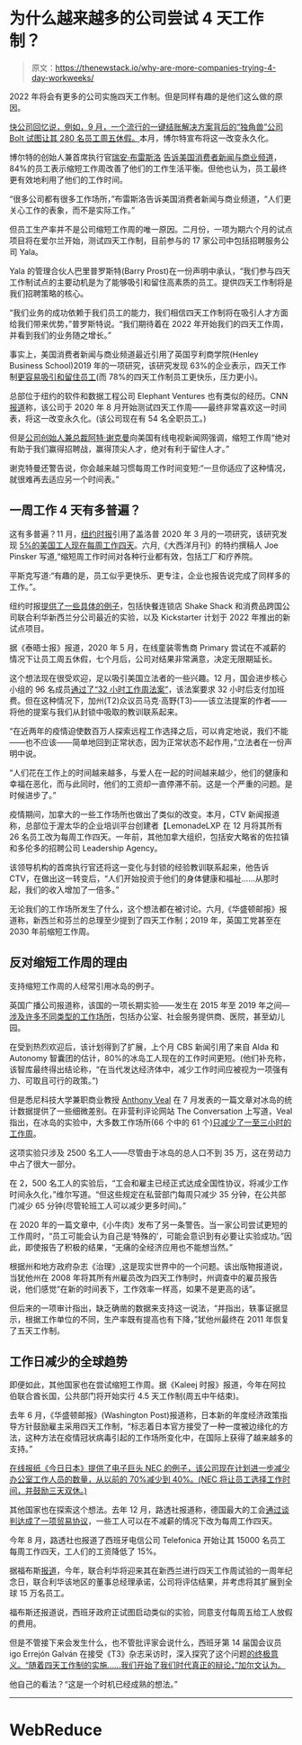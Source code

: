 # 为什么越来越多的公司尝试 4 天工作制？

> 原文：<https://thenewstack.io/why-are-more-companies-trying-4-day-workweeks/>

2022 年将会有更多的公司实施四天工作制。但是同样有趣的是他们这么做的原因。

[快公司回忆说，例如，9 月，一个流行的一键结账解决方案背后的“独角兽”公司 Bolt 试图让其 280 名员工周五休假。](https://www.fastcompany.com/90710084/tech-company-bolt-is-permanently-embracing-a-4-day-workweek)本月，博尔特宣布将这一改变永久化。

博尔特的创始人兼首席执行官[瑞安·布雷斯洛](https://www.linkedin.com/in/ryantakesoff/) [告诉美国消费者新闻与商业频道](https://www.cnbc.com/2022/01/05/the-4-day-workweek-becomes-permanent-for-tech-company-bolt.html)，84%的员工表示缩短工作周改善了他们的工作生活平衡。但他也认为，员工最终更有效地利用了他们的工作时间。

“很多公司都有很多工作场所，”布雷斯洛告诉美国消费者新闻与商业频道，“人们更关心工作的表象，而不是实际工作。”

但员工生产率并不是公司缩短工作周的唯一原因。二月份，一项为期六个月的试点项目将在爱尔兰开始，测试四天工作制，目前参与的 17 家公司中包括招聘服务公司 Yala。

Yala 的管理合伙人巴里普罗斯特(Barry Prost)在一份声明中承认，“我们参与四天工作制试点的主要动机是为了能够吸引和留住高素质的员工。提供四天工作制将是我们招聘策略的核心。

“我们业务的成功依赖于我们员工的能力，我们相信四天工作制将在吸引人才方面给我们带来优势，”普罗斯特说。“我们期待着在 2022 年开始我们的四天工作周，并看到我们的业务随之增长。”

事实上，美国消费者新闻与商业频道最近引用了英国亨利商学院(Henley Business School)2019 年的一项研究，该研究发现 63%的企业表示，四天工作制[更容易吸引和留住员工](https://www.cnbc.com/2021/11/15/workers-say-4-day-workweek-can-alleviate-burnout.html)(而 78%的四天工作制员工更快乐，压力更小)。

总部位于纽约的软件和数据工程公司 Elephant Ventures 也有类似的经历。CNN [报道](https://edition.cnn.com/2021/02/25/success/four-day-work-week/index.html)称，该公司于 2020 年 8 月开始测试四天工作周——最终非常喜欢这一时间表，将这一改变永久化。(该公司现在有 54 名全职员工。)

但是[公司创始人兼总裁阿特·谢克曼](https://www.linkedin.com/in/pachyderm/)向美国有线电视新闻网强调，缩短工作周“绝对有助于我们赢得招聘战，赢得顶尖人才，绝对有利于留住人才。”

谢克特曼还警告说，你会越来越习惯每周工作时间变短:“一旦你适应了这种情况，就很难再去适应另一个时间表。”

## 一周工作 4 天有多普遍？

这有多普遍？11 月，[纽约时报](https://www.bizjournals.com/sanfrancisco/news/2021/11/24/is-the-four-day-workweek-finally-within-our-grasp.html)引用了盖洛普 2020 年 3 月的一项研究，该研究发现 [5%的美国工人现在每周工作四天](https://www.bizjournals.com/sanfrancisco/news/2021/11/24/is-the-four-day-workweek-finally-within-our-grasp.html)。六月,《大西洋月刊》的特约撰稿人 Joe Pinsker 写道,“缩短周工作时间对各种行业都有效，包括工厂和疗养院。

平斯克写道:“有趣的是，员工似乎更快乐、更专注，企业也报告说完成了同样多的工作。”。

纽约时报[提供了一些具体的例子](https://www.nytimes.com/2021/11/23/business/dealbook/four-day-workweek.html)，包括快餐连锁店 Shake Shack 和消费品跨国公司联合利华新西兰分公司最近的实验，以及 Kickstarter 计划于 2022 年推出的新试点项目。

据《泰晤士报》报道，2020 年 5 月，在线童装零售商 Primary 尝试在不减薪的情况下让员工周五休假，七个月后，公司对结果非常满意，决定无限期延长。

这个想法现在很受欢迎，足以吸引美国立法者的一些兴趣。12 月，国会进步核心小组的 96 名成员[通过了“32 小时工作周法案”](https://takano.house.gov/newsroom/press-releases/rep-takano-statement-on-congressional-progressive-caucus-endorsement-of-32-hour-workweek-act)，该法案要求 32 小时后支付加班费。但在这种情况下，加州(T2)众议员马克·高野(T3)——该立法提案的作者——将他的提案与我们从封锁中吸取的教训联系起来。

“在近两年的疫情迫使数百万人探索远程工作选择之后，可以肯定地说，我们不能——也不应该——简单地回到正常状态，因为正常状态不起作用，”立法者在一份声明中说。

“人们花在工作上的时间越来越多，与爱人在一起的时间越来越少，他们的健康和幸福在恶化，而与此同时，他们的工资却一直停滞不前。这是一个严重的问题。是时候进步了。”

疫情期间，加拿大的一些工作场所也做出了类似的改变。本月，CTV 新闻报道称，总部位于渥太华的企业培训平台创建者【LemonadeLXP 在 12 月将其所有 26 名员工改为每周工作四天。一年前，其他加拿大组织，包括安大略省的佐拉镇和多伦多的招聘公司 Leadership Agency。

该领导机构的首席执行官还将这一变化与封锁的经验教训联系起来，他告诉 CTV，在做出这一转变后，“人们开始投资于他们的身体健康和福祉……从那时起，我们的收入增加了一倍多。”

无论我们的工作场所发生了什么，这个想法都在被讨论。六月,《华盛顿邮报》报道称，新西兰和芬兰的总理至少提到了四天工作制；2019 年，英国工党甚至在 2030 年前缩短工作周。

## 反对缩短工作周的理由

支持缩短工作周的人经常引用冰岛的例子。

英国广播公司报道称，该国的一项长期实验——发生在 2015 年至 2019 年之间— [涉及许多不同类型的工作场所](https://www.bbc.com/news/business-57724779?piano-inline1)，包括办公室、社会服务提供商、医院，甚至幼儿园。

在受到热烈欢迎后，该计划得到了扩展，上个月 CBS 新闻引用了来自 Alda 和 Autonomy 智囊团的估计，80%的冰岛工人现在的工作时间更短。(他们补充称，该智库最终得出结论称，“在当代发达经济体中，减少工作时间应被视为一项强有力、可取且可行的政策。”)

但是悉尼科技大学兼职商业教授 [Anthony Veal](https://www.worldleisure.org/tony-veal-2/) 在 7 月发表的一篇文章对冰岛的统计数据提供了一些细微差别。在非营利评论网站 The Conversation 上写道，Veal 指出，在冰岛的实验中，大多数工作场所(66 个中的 61 个)[只减少了一至三小时的工作周](https://theconversation.com/the-success-of-icelands-four-day-week-trial-has-been-greatly-overstated-164083)。

这项实验只涉及 2500 名工人——尽管由于冰岛的总人口不到 35 万，这在劳动力中占了很大一部分。

在 2，500 名工人的实验后，“工会和雇主已经正式达成全国性协议，将减少工作时间永久化，”维尔写道。“但这些规定在私营部门每周只减少 35 分钟，在公共部门减少 65 分钟(尽管轮班工人可以减少更多时间)。”

在 2020 年的一篇文章中,《小牛肉》发布了另一条警告。当一家公司尝试更短的工作周时，“员工可能会认为自己是‘特殊的’，可能会意识到有必要让实验成功。”因此，即使报告了积极的结果，“无痛的全经济应用也不能想当然。”

根据州和地方政府杂志《治理》,这是现实世界中的一个问题。该出版物报道说，当犹他州在 2008 年将其所有州雇员改为四天工作制时，州调查中的雇员报告说，他们感觉“在新的时间表下，工作效率一样高，如果不是更高的话”。

但后来的一项审计指出，缺乏确凿的数据来支持这一说法，“并指出，轶事证据显示，根据工作单位的不同，生产率既有提高也有下降，”犹他州最终在 2011 年恢复了五天工作制。

## 工作日减少的全球趋势

即便如此，其他国家也在尝试缩短工作周。据《Kaleej 时报》报道，今年在阿拉伯联合酋长国，公共部门将开始实行 4.5 天工作制(周五中午结束)。

去年 6 月，《华盛顿邮报》(Washington Post)报道称，日本新的年度经济政策指导方针鼓励雇主采用四天工作制，“标志着日本官方接受了一种一度被边缘化的方法，这种方法在疫情冠状病毒引起的工作场所变化中，在国际上获得了越来越多的支持。”

[在线报纸《今日日本》提供了电子巨头 NEC 的例子，该公司现在计划进一步减少办公室工作人员的数量，从以前的 70%减少到 40%。(NEC 将让员工选择工作时间，并鼓励三天双休。)](https://japantoday.com/category/features/kuchikomi/as-more-companies-shift-to-4-day-work-week-new-complexities-arise)

其他国家也在探索这个想法。去年 12 月，路透社报道称，德国最大的工会[通过谈判达成了一项贸易协议](https://www.reuters.com/world/the-great-reboot/post-pandemic-work-four-days-week-no-meetings-no-office-2021-12-02/)，一些工人可以在不减薪的情况下改为每周工作四天。

今年 8 月，路透社也报道了西班牙电信公司 Telefonica 开始让其 15000 名员工每周工作四天，工人们的工资降低了 15%。

据福布斯[报道](https://www.forbes.com/sites/jackkelly/2021/10/29/interest-and-excitement-about-the-adoption-of-a-four-day-workweek-is-picking-up-speed/?sh=4afeab772c47)，今年，联合利华将迎来其在新西兰进行四天工作周试验的一周年纪念日，联合利华该地区的董事总经理承诺，公司将评估结果，并考虑将其扩展到全球 15 万名员工。

福布斯还报道说，西班牙政府正试图启动类似的实验，同意支付每周五给工人放假的费用。

但是不管接下来会发生什么，也不管批评家会说什么，西班牙第 14 届国会议员 igo Errejón Galván 在接受《T3》杂志采访时，深入探究了这个问题[的终极意义。“随着四天工作制的实施……我们开始了我们时代真正的辩论，”加尔文认为。](https://www.forbes.com/sites/jackkelly/2021/03/15/spain-is-the-latest-country-to-try-a-four-day-workweek/?sh=635f7e50f1da)

他自己的看法？“这是一个时机已经成熟的想法。”

* * *

# WebReduce

<svg xmlns:xlink="http://www.w3.org/1999/xlink" viewBox="0 0 68 31" version="1.1"><title>Group</title> <desc>Created with Sketch.</desc></svg>
